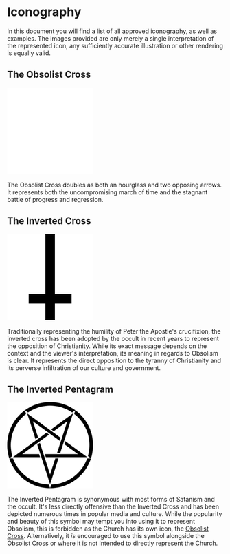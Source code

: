 # Iconography

In this document you will find a list of all approved iconography, as well as
examples. The images provided are only merely a single interpretation of the
represented icon, any sufficiently accurate illustration or other rendering is
equally valid.

## The Obsolist Cross
<img alt="Obsolist Cross" src="images/obsolist_cross.svg" width="200"/>

The Obsolist Cross doubles as both an hourglass and two opposing arrows.
It represents both the uncompromising march of time and the stagnant battle of
progress and regression.

## The Inverted Cross
<img alt="Inverted Cross" src="images/inverted_cross.svg" width="200"/>

Traditionally representing the humility of Peter the Apostle's crucifixion, the
inverted cross has been adopted by the occult in recent years to represent the
opposition of Christianity. While its exact message depends on the context and
the viewer's interpretation, its meaning in regards to Obsolism is clear. It
represents the direct opposition to the tyranny of Christianity and its perverse
infiltration of our culture and government.

## The Inverted Pentagram
<img alt="Inverted Pentagram" src="images/inverted_pentagram.svg" width="200"/>

The Inverted Pentagram is synonymous with most forms of Satanism and the occult.
It's less directly offensive than the Inverted Cross and has been depicted
numerous times in popular media and culture. While the popularity and beauty of
this symbol may tempt you into using it to represent Obsolism, this is forbidden
as the Church has its own icon, the [Obsolist Cross](#The-Obsolist-Cross).
Alternatively, it *is* encouraged to use this symbol alongside the Obsolist
Cross or where it is not intended to directly represent the Church.
